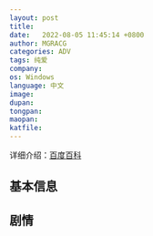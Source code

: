 ```yaml
---
layout: post
title:  
date:   2022-08-05 11:45:14 +0800
author: MGRACG
categories: ADV
tags: 纯爱
company: 
os: Windows
language: 中文
image:   
dupan:   
tongpan: 
maopan:  
katfile: 
---
```




详细介绍：[百度百科]()

## 基本信息



## 剧情

